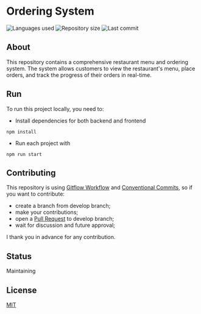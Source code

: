 # Ordering System

![Languages used](https://img.shields.io/github/languages/count/isadfrn/ordering-system?style=flat-square)
![Repository size](https://img.shields.io/github/repo-size/isadfrn/ordering-system?style=flat-square)
![Last commit](https://img.shields.io/github/last-commit/isadfrn/ordering-system?style=flat-square)

## About

This repository contains a comprehensive restaurant menu and ordering system. The system allows customers to view the restaurant's menu, place orders, and track the progress of their orders in real-time.

## Run

To run this project locally, you need to:

- Install dependencies for both backend and frontend

```shell
npm install
```

- Run each project with

```shell
npm run start
```

## Contributing

This repository is using [Gitflow Workflow](https://www.atlassian.com/git/tutorials/comparing-workflows/gitflow-workflow) and [Conventional Commits](https://www.conventionalcommits.org/en/v1.0.0/), so if you want to contribute:

- create a branch from develop branch;
- make your contributions;
- open a [Pull Request](https://docs.github.com/en/pull-requests/collaborating-with-pull-requests/proposing-changes-to-your-work-with-pull-requests/creating-a-pull-request) to develop branch;
- wait for discussion and future approval;

I thank you in advance for any contribution.

## Status

Maintaining

## License

[MIT](./LICENSE)
